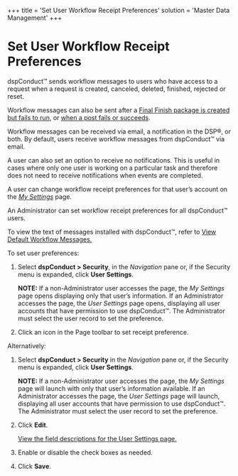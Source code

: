 +++
title = 'Set User Workflow Receipt Preferences'
solution = 'Master Data Management'
+++

# Set User Workflow Receipt Preferences

dspConduct™ sends workflow messages to users who have access to a
request when a request is created, canceled, deleted, finished, rejected
or reset.

Workflow messages can also be sent after a [Final Finish package is
created but fails to
run](Send_Workflow_Notifications_when_a_Final_Finish_Package_Fails),
or [when a post fails or
succeeds](Send_Workflow_Notifications_when_a_Post_Fails_or_Succeeds).

Workflow messages can be received via email, a notification in the DSP®,
or both. By default, users receive workflow messages from dspConduct™
via email.

A user can also set an option to receive no notifications. This is
useful in cases where only one user is working on a particular task and
therefore does not need to receive notifications when events are
completed.

A user can change workflow receipt preferences for that user’s account
on the *[My Settings](../Page_Desc/My_Settings)* page.

An Administrator can set workflow receipt preferences for all
dspConduct™ users.

To view the text of messages installed with dspConduct™, refer to [View
Default Workflow Messages.](View_Default_Workflow_Messages)

To set user preferences:

1.  Select **dspConduct \> Security**, in the *Navigation* pane or, if
    the Security menu is expanded, click **User Settings**.
    
    **NOTE:** If a non-Administrator user accesses the page, the *My
    Settings* page opens displaying only that user’s information. If an
    Administrator accesses the page, the *User Settings* page opens,
    displaying all user accounts that have permission to use
    dspConduct™. The Administrator must select the user record to set
    the preference.

2.  Click an icon in the Page toolbar to set receipt preference.

Alternatively:

1.  Select **dspConduct \> Security** in the *Navigation* pane or, if
    the Security menu is expanded, click **User Settings**.
    
    **NOTE:** If a non-Administrator user accesses the page, the *My
    Settings* page will launch with only that user’s information
    available. If an Administrator accesses the page, the *User
    Settings* page will launch, displaying all user accounts that have
    permission to use dspConduct™. The Administrator must select the
    user record to set the preference.

2.  Click <span style="font-weight: bold;">Edit</span>.
    
    [View the field descriptions for the User Settings
    page.](../Page_Desc/User_Settings_H)

3.  Enable or disable the check boxes as needed.

4.  Click <span style="font-weight: bold;">Save</span>.
